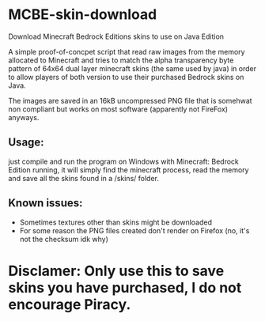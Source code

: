 # MCBE-skin-download
Download Minecraft Bedrock Editions skins to use on Java Edition

A simple proof-of-concpet script that read raw images from the memory allocated to Minecraft and tries to match the alpha transparency byte pattern of 64x64 dual layer minecraft skins (the same used by java) in order to allow players of both version to use their purchased Bedrock skins on Java.

The images are saved in an 16kB uncompressed PNG file that is somehwat non compliant but works on most software (apparently not FireFox) anyways.

## Usage: 
just compile and run the program on Windows with Minecraft: Bedrock Edition running, it will simply find the minecraft process, read the memory and save all the skins found in a /skins/ folder.

## Known issues:
 - Sometimes textures other than skins might be downloaded
 - For some reason the PNG files created don't render on Firefox (no, it's not the checksum idk why)


# Disclamer: Only use this to save skins you have purchased, I do not encourage Piracy.
